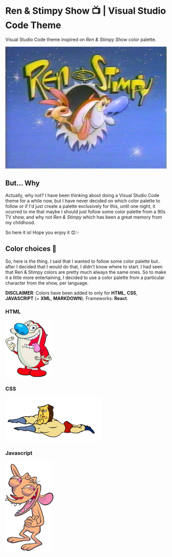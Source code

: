 # Ren & Stimpy Show 📺 | Visual Studio Code Theme

Visual Studio Code theme inspired on *Ren & Stimpy Show* color palette.

<img src="./img/ren_stimpy_show_logo.jpg" alt="Ren and Stimpy show logo">

## But... Why

Actually, why not? I have been thinking about doing a Visual Studio Code theme for a while now, but I have never decided on which color palette to follow or if I'd just create a palette exclusively for this, until one night, it ocurred to me that maybe I should just follow some color palette from a 90s TV show, and why not *Ren & Stimpy* which has been a great memory from my childhood.

So here it is! Hope you enjoy it 😊✨

## Color choices 🎨

So, here is the thing. I said that I wanted to follow some color palette but.. after I decided that I would do that, I didn't know where to start. I had seen that Ren & Stimpy colors are pretty much always the same ones. So to make it a little more entertaining, I decided to use a color palette from a particular character from the show, per language.

**DISCLAIMER**: Colors have been added to only for **HTML**, **CSS**, **JAVASCRIPT** (+ **XML**, **MARKDOWN**). Frameworks: **React**.

### HTML

<img src="./img/Stimpy.png" width="150px">

### CSS

<img src ="./img/MrToastMan.png" width="300px">

### Javascript

<img src="./img/Ren.png" width="150px">
